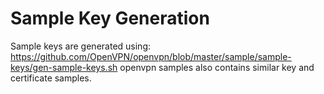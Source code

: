 Sample Key Generation
=====================

Sample keys are generated using:
  https://github.com/OpenVPN/openvpn/blob/master/sample/sample-keys/gen-sample-keys.sh
openvpn samples also contains similar key and certificate samples.
